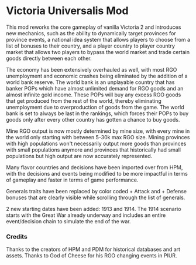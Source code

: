 # Victoria Universalis Mod

This mod reworks the core gameplay of vanilla Victoria 2 and introduces new mechanics, such as the ability to dynamically target provinces for province events, a national idea system that allows players to choose from a list of bonuses to their country, and a player country to player country market that allows two players to bypass the world market and trade certain goods directly between each other.

The economy has been extensively overhauled as well, with most RGO unemployment and economic crashes being eliminated by the addition of a world bank reserve. The world bank is an unplayable country that has banker POPs which have almost unlimited demand for RGO goods and an almost infinite gold income. These POPs will buy any excess RGO goods that get produced from the rest of the world, thereby eliminating unemployment due to overproduction of goods from the game. The world bank is set to always be last in the rankings, which forces their POPs to buy goods only after every other country has gotten a chance to buy goods.

Mine RGO output is now mostly determined by mine size, with every mine in the world only starting with between 5-30k max RGO size. Mining provinces with high populations won't necessarily output more goods than provinces with small populations anymore and provinces that historically had small populations but high output are now accurately represented.

Many flavor countries and decisions have been imported over from HPM, with the decisions and events being modified to be more impactful in terms of gameplay and faster in terms of game performance.

Generals traits have been replaced by color coded + Attack and + Defense bonuses that are clearly visible while scrolling through the list of generals.

2 new starting dates have been added: 1913 and 1914. The 1914 scenario starts with the Great War already underway and includes an entire event/decision chain to simulate the end of the war.

### Credits

Thanks to the creators of HPM and PDM for historical databases and art assets. Thanks to God of Cheese for his RGO changing events in PIUR.
